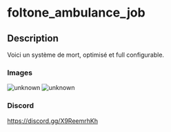 # foltone_ambulance_job

## Description
Voici un système de mort, optimisé et full configurable.

### Images
![unknown](https://user-images.githubusercontent.com/77021937/173414929-0e106489-5f31-4d49-9527-7c2a120fb6b6.png)
![unknown](https://user-images.githubusercontent.com/77021937/173414941-5e340249-1b46-43ad-9880-99f7332cabae.png)


### Discord
https://discord.gg/X9ReemrhKh
